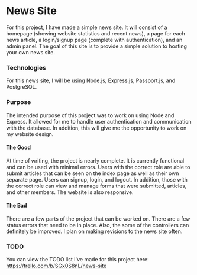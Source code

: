 # News Site
For this project, I have made a simple news site. It will consist of a homepage (showing website statistics and recent news), a page for each news article, a login/signup page (complete with authentication), and an admin panel. The goal of this site is to provide a simple solution to hosting your own news site.

### Technologies
For this news site, I will be using Node.js, Express.js, Passport.js, and PostgreSQL.

### Purpose
The intended purpose of this project was to work on using Node and Express. It allowed for me to handle user authentication and communication with the database. In addition, this will give me the opportunity to work on my website design.

  #### The Good
  At time of writing, the project is nearly complete. It is currently functional and can be used with minimal errors. Users with the correct role are able to submit       articles that can be seen on the index page as well as their own separate page. Users can signup, login, and logout. In addition, those with the correct role can view   and manage forms that were submitted, articles, and other members. The website is also responsive.

  #### The Bad
  There are a few parts of the project that can be worked on. There are a few status errors that need to be in place. Also, the some of the controllers can definitely be   improved. I plan on making revisions to the news site often.

### TODO
You can view the TODO list I've made for this project here:
https://trello.com/b/SGx0S8nL/news-site
